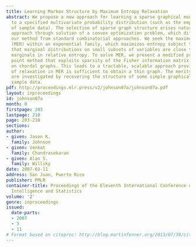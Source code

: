 ```yaml
---
title: Learning Markov Structure by Maximum Entropy Relaxation
abstract: We propose a new approach for learning a sparse graphical model approximation
  to a specified multivariate probability distribution (such as the empirical distribution
  of sample data). The selection of sparse graph structure arises naturally in our
  approach through solution of a convex optimization problem, which differentiates
  our method from standard combinatorial approaches. We seek the maximum entropy relaxation
  (MER) within an exponential family, which maximizes entropy subject to constraints
  that marginal distributions on small subsets of variables are close to the prescribed
  marginals in relative entropy. To solve MER, we present a modified primal-dual interior
  point method that exploits sparsity of the Fisher information matrix in models defined
  on chordal graphs. This leads to a tractable, scalable approach provided the level
  of relaxation in MER is sufficient to obtain a thin graph. The merits of our approach
  are investigated by recovering the structure of some simple graphical models from
  sample data.
pdf: http://proceedings.mlr.press/v2/johnson07a/johnson07a.pdf
layout: inproceedings
id: johnson07a
month: 0
firstpage: 203
lastpage: 210
page: 203-210
sections: 
author:
- given: Jason K.
  family: Johnson
- given: Venkat
  family: Chandrasekaran
- given: Alan S.
  family: Willsky
date: 2007-03-11
address: San Juan, Puerto Rico
publisher: PMLR
container-title: Proceedings of the Eleventh International Conference on Artificial
  Intelligence and Statistics
volume: '2'
genre: inproceedings
issued:
  date-parts:
  - 2007
  - 3
  - 11
# Format based on citeproc: http://blog.martinfenner.org/2013/07/30/citeproc-yaml-for-bibliographies/
---
```

